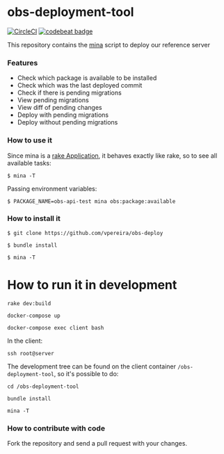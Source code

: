 # obs-deployment-tool

[![CircleCI](https://circleci.com/gh/openSUSE/obs-deployment-tool.svg?style=svg)](https://app.circleci.com/pipelines/github/openSUSE/obs-deployment-tool)
[![codebeat badge](https://codebeat.co/badges/a739bfce-3e90-4d09-8e4e-85e3653e2444)](https://codebeat.co/projects/github-com-opensuse-obs-deployment-tool-main)

This repository contains the [mina]("https://github.com/mina/mina-deploy") script to deploy our reference server

### Features

- Check which package is available to be installed
- Check which was the last deployed commit
- Check if there is pending migrations
- View pending migrations
- View diff of pending changes
- Deploy with pending migrations
- Deploy without pending migrations

### How to use it

Since mina is a [rake Application](https://docs.ruby-lang.org/en/2.2.0/Rake/Application.html), it behaves exactly like rake, so to see all available tasks:

```$ mina -T```

Passing environment variables:

```$ PACKAGE_NAME=obs-api-test mina obs:package:available```

### How to install it

```$ git clone https://github.com/vpereira/obs-deploy```

```$ bundle install ```

```$ mina -T```

# How to run it in development

```rake dev:build```

```docker-compose up```

```docker-compose exec client bash```

In the client:

```ssh root@server```

The development tree can be found on the client container
`/obs-deployment-tool`, so it's possible to do:


```cd /obs-deployment-tool```

```bundle install```

```mina -T```


### How to contribute with code

Fork the repository and send a pull request with your changes.
